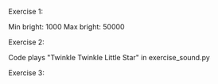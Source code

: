 Exercise 1:

Min bright: 1000
Max bright: 50000

Exercise 2:

Code plays "Twinkle Twinkle Little Star" in exercise_sound.py

Exercise 3:
